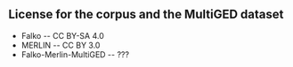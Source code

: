 ## License for the corpus and the MultiGED dataset

* Falko  -- CC BY-SA 4.0   
* MERLIN -- CC BY 3.0     
* Falko-Merlin-MultiGED -- ???
